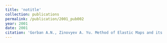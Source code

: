 ```yaml
---
title: 'notitle'
collection: publications
permalink: /publication/2001_pub002
year: 2001
date: 2001
citation: 'Gorban A.N., Zinovyev A. Yu. Method of Elastic Maps and its Applications in Data Visualization and Data Modeling. <i>International Journal of Computing Anticipatory Systems, CHAOS</i>. 2001. V. 12.  PP. 353-369.<br>'
---
```

